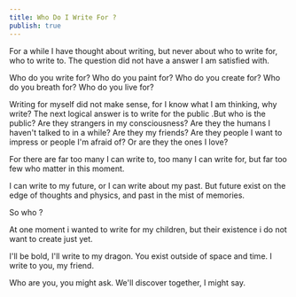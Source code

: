 ```yaml
---
title: Who Do I Write For ?
publish: true
---
```

For a while I have thought about writing, but never about who to write for, who to write to. The question did not have a answer I am satisfied with. 

Who do you write for? Who do you paint for? Who do you create for? Who do you breath for? Who do you live for?

Writing for myself did not make sense, for I know what I am thinking, why write? The next logical answer is to write for the public .But who is the public? Are they strangers in my consciousness? Are they the humans I haven't talked to in a while? Are they my friends? Are they people I want to impress or people I'm afraid of? Or are they the ones I love?

For there are far too many I can write to, too many I can write for, but far too few who matter in this moment.

I can write to my future, or I can write about my past. But future exist on the edge of thoughts and physics, and past in the mist of memories.

So who ?

At one moment i wanted to write for my children, but their existence i do not want to create just yet. 

I'll be bold, I'll write to my dragon. You exist outside of space and time. I write to you, my friend.

Who are you, you might ask. We'll discover together, I might say.

